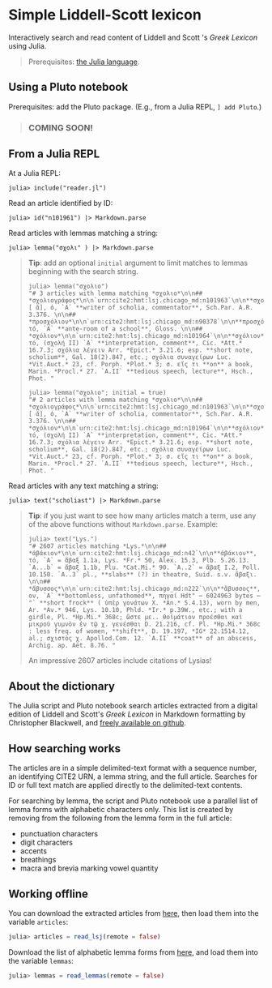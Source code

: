 # Simple Liddell-Scott lexicon

Interactively search and read content of Liddell and Scott 's *Greek Lexicon* using Julia.

> Prerequisites: [the Julia language](https://julialang.org/downloads/).


## Using a Pluto notebook

Prerequisites: add the Pluto package.  (E.g., from a Julia REPL, `] add Pluto`.)

> ### COMING SOON!


## From a Julia REPL

At a Julia REPL:

```{julia}
julia> include("reader.jl")
```

Read an article identified by ID:


```{julia}
julia> id("n101961") |> Markdown.parse
```

Read articles with lemmas matching a string:

```{julia}
julia> lemma("σχολι" ) |> Markdown.parse
```
> **Tip**: add an optional `initial` argument to limit matches to lemmas beginning with the search string.
>
> ```{julia}
> julia> lemma("σχολιο")
> "# 3 articles with lemma matching *σχολιο*\n\n## *σχολιογράφος*\n\n`urn:cite2:hmt:lsj.chicago_md:n101963`\n\n**σχολιογράφος** [ ᾰ], ὁ, `A` **writer of scholia, commentator**, Sch.Par. A.R. 3.376. \n\n## *προσχόλιον*\n\n`urn:cite2:hmt:lsj.chicago_md:n90378`\n\n**προσχόλιον**, τό, `A` **ante-room of a school**, Gloss. \n\n## *σχόλιον*\n\n`urn:cite2:hmt:lsj.chicago_md:n101964`\n\n**σχόλιον**, τό, (σχολή II) `A` **interpretation, comment**, Cic. *Att.* 16.7.3; σχόλια λέγειν Arr. *Epict.* 3.21.6; esp. **short note, scholium**, Gal. 18(2).847, etc.; σχόλια συναγείρων Luc. *Vit.Auct.* 23, cf. Porph. *Plot.* 3; σ. εἴς τι **on** a book, Marin. *Procl.* 27. `A.II` **tedious speech, lecture**, Hsch., Phot. "
>
> julia> lemma("σχολιο"; initial = true)
> "# 2 articles with lemma matching *σχολιο*\n\n## *σχολιογράφος*\n\n`urn:cite2:hmt:lsj.chicago_md:n101963`\n\n**σχολιογράφος** [ ᾰ], ὁ, `A` **writer of scholia, commentator**, Sch.Par. A.R. 3.376. \n\n## *σχόλιον*\n\n`urn:cite2:hmt:lsj.chicago_md:n101964`\n\n**σχόλιον**, τό, (σχολή II) `A` **interpretation, comment**, Cic. *Att.* 16.7.3; σχόλια λέγειν Arr. *Epict.* 3.21.6; esp. **short note, scholium**, Gal. 18(2).847, etc.; σχόλια συναγείρων Luc. *Vit.Auct.* 23, cf. Porph. *Plot.* 3; σ. εἴς τι **on** a book, Marin. *Procl.* 27. `A.II` **tedious speech, lecture**, Hsch., Phot. "
> ```

Read articles with any text matching a string:

```{julia}
julia> text("scholiast") |> Markdown.parse
```

> **Tip**: if you just want to see how many articles match a term, use any of the above functions without `Markdown.parse`.  Example:
>
> ```{julia}
> julia> text("Lys.")
> "# 2607 articles matching *Lys.*\n\n## *ἀβάκιον*\n\n`urn:cite2:hmt:lsj.chicago_md:n42`\n\n**ἀβάκιον**, τό, `A` = ἄβαξ 1.1a, Lys. *Fr.* 50, Alex. 15.3, Plb. 5.26.13. `A...b` = ἄβαξ 1.1b, Plu. *Cat.Mi.* 90. `A..2` = ἄβαξ I.2, Poll. 10.150. `A..3` pl., **slabs** (?) in theatre, Suid. s.v. ἄβαξι. \n\n## *ἄβυσσος*\n\n`urn:cite2:hmt:lsj.chicago_md:n222`\n\n**ἄβυσσος**, ον, `A` **bottomless, unfathomed**, πηγαί Hdt" ⋯ 6024963 bytes ⋯ "` **short frock** ( ὑπὲρ γονάτων X. *An.* 5.4.13), worn by men, Ar. *Av.* 946, Lys. 10.10, Phld. *Ir.* p.39W., etc.; with a girdle, Pl. *Hp.Mi.* 368c; ὥστε με.. θοἰμάτιον προέσθαι καὶ μικροῦ γυμνὸν ἐν τῷ χ. γενέσθαι D. 21.216, cf. Pl. *Hp.Mi.* 368c : less freq. of women, **shift**, D. 19.197, *IG* 22.1514.12, al.; σχιστὸς χ. Apollod.Com. 12. `A.II` **coat** of an abscess, Archig. ap. Aët. 8.76. "
> ```
>
> An impressive 2607 articles include citations of Lysias!



    

## About the dictionary

The Julia script and Pluto notebook search articles extracted from a digital edition of Liddell and Scott's *Greek Lexicon* in Markdown formatting by Christopher Blackwell, and [freely available on github](https://github.com/Eumaeus/cite_lsj_cex).


## How searching works

The articles are in a simple delimited-text format with a sequence number, an identifying CITE2 URN, a lemma string, and the full article.  Searches for ID or full text match are applied directly to the delimited-text contents.

For searching by lemma, the script and Pluto notebook use a parallel list of lemma forms with alphabetic characters only. This list is created by removing from the following from the lemma form in the full article:

- punctuation characters
- digit characters
- accents
- breathings
- macra and brevia marking vowel quantity



## Working offline

You can download the extracted articles from [here](http://shot.holycross.edu/lexica/lsj-articles.cex), then load them into the variable `articles`:

```julia
julia> articles = read_lsj(remote = false)
```


Download the list of alphabetic lemma forms from [here](http://shot.holycross.edu/lexica/lsj-lemmas-alphabetic.txt), and load them into the variable `lemmas`:

```julia
julia> lemmas = read_lemmas(remote = false)
```